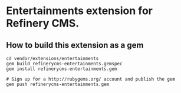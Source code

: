 # Entertainments extension for Refinery CMS.

## How to build this extension as a gem

    cd vendor/extensions/entertainments
    gem build refinerycms-entertainments.gemspec
    gem install refinerycms-entertainments.gem

    # Sign up for a http://rubygems.org/ account and publish the gem
    gem push refinerycms-entertainments.gem